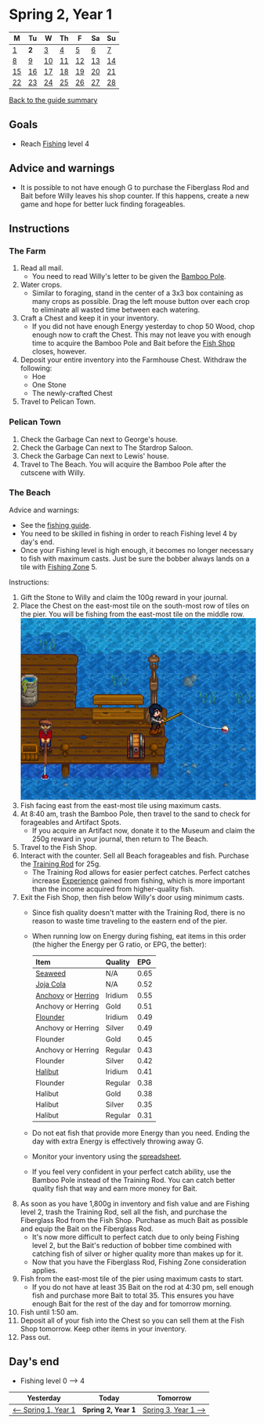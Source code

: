 # Spring 2, Year 1

| M                         | Tu                        | W                         | Th                        | F                         | Sa                        | Su                        |
| ------------------------- | ------------------------- | ------------------------- | ------------------------- | ------------------------- | ------------------------- | ------------------------- |
| [1](year-1-spring-1.md)   | **2**                     | [3](year-1-spring-3.md)   | [4](year-1-spring-4.md)   | [5](year-1-spring-5.md)   | [6](year-1-spring-6.md)   | [7](year-1-spring-7.md)   |
| [8](year-1-spring-8.md)   | [9](year-1-spring-9.md)   | [10](year-1-spring-10.md) | [11](year-1-spring-11.md) | [12](year-1-spring-12.md) | [13](year-1-spring-13.md) | [14](year-1-spring-14.md) |
| [15](year-1-spring-15.md) | [16](year-1-spring-16.md) | [17](year-1-spring-17.md) | [18](year-1-spring-18.md) | [19](year-1-spring-19.md) | [20](year-1-spring-20.md) | [21](year-1-spring-21.md) |
| [22](year-1-spring-22.md) | [23](year-1-spring-23.md) | [24](year-1-spring-24.md) | [25](year-1-spring-25.md) | [26](year-1-spring-26.md) | [27](year-1-spring-27.md) | [28](year-1-spring-28.md) |

[Back to the guide summary](readme.md)

## Goals

- Reach [Fishing](https://stardewvalleywiki.com/Fishing) level 4

## Advice and warnings

- It is possible to not have enough G to purchase the Fiberglass Rod and Bait before Willy leaves his shop counter. If this happens, create a new game and hope for better luck finding forageables.

## Instructions

### The Farm

1. Read all mail.
   - You need to read Willy's letter to be given the [Bamboo Pole](https://stardewvalleywiki.com/Bamboo_Pole).
2. Water crops.
   - Similar to foraging, stand in the center of a 3x3 box containing as many crops as possible. Drag the left mouse button over each crop to eliminate all wasted time between each watering.
3. Craft a Chest and keep it in your inventory.
   - If you did not have enough Energy yesterday to chop 50 Wood, chop enough now to craft the Chest. This may not leave you with enough time to acquire the Bamboo Pole and Bait before the [Fish Shop](https://stardewvalleywiki.com/Fish_Shop) closes, however.
4. Deposit your entire inventory into the Farmhouse Chest. Withdraw the following:
   - Hoe
   - One Stone
   - The newly-crafted Chest
5. Travel to Pelican Town.

### Pelican Town

1. Check the Garbage Can next to George's house.
2. Check the Garbage Can next to The Stardrop Saloon.
3. Check the Garbage Can next to Lewis' house.
4. Travel to The Beach. You will acquire the Bamboo Pole after the cutscene with Willy.

### The Beach

Advice and warnings:

- See the [fishing guide](fishing.md).
- You need to be skilled in fishing in order to reach Fishing level 4 by day's end.
- Once your Fishing level is high enough, it becomes no longer necessary to fish with maximum casts. Just be sure the bobber always lands on a tile with [Fishing Zone](https://stardewvalleywiki.com/Fishing#Fishing_Zone) 5.

Instructions:

1. Gift the Stone to Willy and claim the 100g reward in your journal.
2. Place the Chest on the east-most tile on the south-most row of tiles on the pier. You will be fishing from the east-most tile on the middle row.<br />![The Beach Chest](images/year-1-spring-2-the-beach-chest.png)
3. Fish facing east from the east-most tile using maximum casts.
4. At 8:40 am, trash the Bamboo Pole, then travel to the sand to check for forageables and Artifact Spots.
   - If you acquire an Artifact now, donate it to the Museum and claim the 250g reward in your journal, then return to The Beach.
5. Travel to the Fish Shop.
6. Interact with the counter. Sell all Beach forageables and fish. Purchase the [Training Rod](https://stardewvalleywiki.com/Training_Rod) for 25g.
   - The Training Rod allows for easier perfect catches. Perfect catches increase [Experience](https://stardewvalleywiki.com/Skills) gained from fishing, which is more important than the income acquired from higher-quality fish.
7. Exit the Fish Shop, then fish below Willy's door using minimum casts.
   - Since fish quality doesn't matter with the Training Rod, there is no reason to waste time traveling to the eastern end of the pier.
   - When running low on Energy during fishing, eat items in this order (the higher the Energy per G ratio, or EPG, the better):

      | Item | Quality | EPG |
      | ---- | ------- | --- |
      | [Seaweed](https://stardewvalleywiki.com/Seaweed) | N/A | 0.65 |
      | [Joja Cola](https://stardewvalleywiki.com/Joja_Cola) | N/A | 0.52 |
      | [Anchovy](https://stardewvalleywiki.com/Anchovy) or [Herring](https://stardewvalleywiki.com/Herring) | Iridium | 0.55 |
      | Anchovy or Herring | Gold | 0.51 |
      | [Flounder](https://stardewvalleywiki.com/Flounder) | Iridium | 0.49 |
      | Anchovy or Herring | Silver | 0.49 |
      | Flounder | Gold | 0.45 |
      | Anchovy or Herring | Regular | 0.43 |
      | Flounder | Silver | 0.42 |
      | [Halibut](https://stardewvalleywiki.com/Halibut) | Iridium | 0.41 |
      | Flounder | Regular | 0.38 |
      | Halibut | Gold | 0.38 |
      | Halibut | Silver | 0.35 |
      | Halibut | Regular | 0.31 |

   - Do not eat fish that provide more Energy than you need. Ending the day with extra Energy is effectively throwing away G.
   - Monitor your inventory using the [spreadsheet](spreadsheet.md).
   - If you feel very confident in your perfect catch ability, use the Bamboo Pole instead of the Training Rod. You can catch better quality fish that way and earn more money for Bait.
8. As soon as you have 1,800g in inventory and fish value and are Fishing level 2, trash the Training Rod, sell all the fish, and purchase the Fiberglass Rod from the Fish Shop. Purchase as much Bait as possible and equip the Bait on the Fiberglass Rod.
   - It's now more difficult to perfect catch due to only being Fishing level 2, but the Bait's reduction of bobber time combined with catching fish of silver or higher quality more than makes up for it.
   - Now that you have the Fiberglass Rod, Fishing Zone consideration applies.
9. Fish from the east-most tile of the pier using maximum casts to start.
   - If you do not have at least 35 Bait on the rod at 4:30 pm, sell enough fish and purchase more Bait to total 35. This ensures you have enough Bait for the rest of the day and for tomorrow morning.
10. Fish until 1:50 am.
11. Deposit all of your fish into the Chest so you can sell them at the Fish Shop tomorrow. Keep other items in your inventory.
12. Pass out.

## Day's end

- Fishing level 0 ⟶ 4

| Yesterday                                 | Today                 | Tomorrow                                    |
| ----------------------------------------- | --------------------- | ------------------------------------------- |
| [⟵ Spring 1, Year 1](year-1-spring-1.md) | **Spring 2, Year 1**  | [Spring 3, Year 1 ⟶](year-1-spring-3.md)   |
